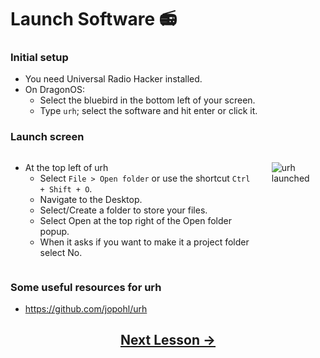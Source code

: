 <!-- pandoc-only % SDR: Modulation -->

<!--
Note regarding what goes in the quad chart:

Action: Discuss Modulation in the context of Software Defined Radios.
Standard: Students will be able to explain modulation.


Evaluation: Check on Learning
-->

<!-- pandoc-only ### Purpose -->

<!-- pandoc-only The purpose of this lesson is to practice modulating and demodulating signals using a Software Defined Radio (SDR). -->

<!-- pandoc-only ### Outcome -->

<!-- pandoc-only Students will be able to explain modulation. -->

<!-- pandoc-only ### Learning Step Activities -->

<!-- pandoc-only - LSA 1: Launch Software -->
<!-- pandoc-only - LSA 2: Demonstrate Modulation -->
<!-- pandoc-only - LSA 3: Generate a signal -->
<!-- pandoc-only - LSA 4: Interpret a signal -->
<!-- pandoc-only - LSA 5: Interpret a noisy signal -->
<!-- pandoc-only - LSA 6: Cropping a noisy signal -->
<!-- pandoc-only - LSA 7: Interpret multiple noisy signals -->
<!-- pandoc-only - LSA 8: Record a signal -->

# <!-- pandoc-only LSA 1: --> Launch Software 📻

### Initial setup   

- You need Universal Radio Hacker installed.
- On DragonOS:
  - Select the bluebird in the bottom left of your screen.
  - Type `urh`; select the software and hit enter or click it.

### Launch screen

<div class="columns">
<div class="column">

- At the top left of urh 
    - Select `File > Open folder` or use the shortcut `Ctrl + Shift + O`.
    - Navigate to the Desktop.
    - Select/Create a folder to store your files.
    - Select Open at the top right of the Open folder popup.
    - When it asks if you want to make it a project folder select No.

</div>
<div class="column">

![urh launched](https://github.com/python-can-define-radio/sdr-course/blob/main/classroom_activities/Ch03_Analyzing_Signals_URH/Images/urh_screenshot.png?raw=true)  

</div>
</div>

### Some useful resources for urh <!-- pandoc-exclude-line --> 

- https://github.com/jopohl/urh  <!-- pandoc-exclude-line --> 

## <p align="center">[Next Lesson &rarr;](https://github.com/python-can-define-radio/sdr-course/blob/main/classroom_activities/Ch03_Analyzing_Signals_URH/020_Modulation.md)</p> <!-- pandoc-exclude-line --> 
